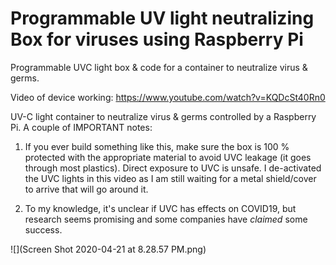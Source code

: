 # Programmable UV light neutralizing Box for viruses using Raspberry Pi

Programmable UVC light box &amp; code for a container to neutralize virus &amp; germs. 

Video of device working: https://www.youtube.com/watch?v=KQDcSt40Rn0

UV-C light container to neutralize virus & germs controlled by a Raspberry Pi.
A couple of IMPORTANT notes:
1. If you ever build something like this, make sure the box is 100 % protected with the appropriate material to avoid UVC leakage (it goes through most plastics). Direct exposure to UVC is unsafe. I de-activated the UVC lights in this video as I am still waiting for a metal shield/cover to arrive that will go around it. 

2. To my knowledge, it's unclear if UVC has effects on COVID19, but research seems promising and some companies have *claimed* some success.


![](Screen Shot 2020-04-21 at 8.28.57 PM.png)
